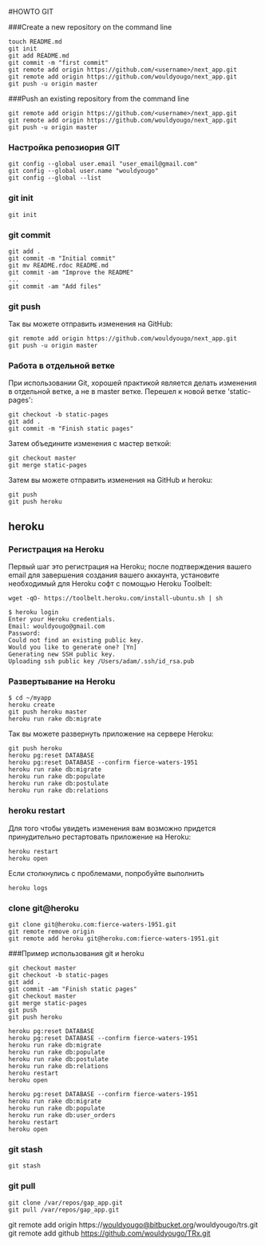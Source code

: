 
﻿#HOWTO GIT

###Create a new repository on the command line
    
    touch README.md
    git init
    git add README.md
    git commit -m "first commit"
    git remote add origin https://github.com/<username>/next_app.git
    git remote add origin https://github.com/wouldyougo/next_app.git
    git push -u origin master

###Push an existing repository from the command line
    
    git remote add origin https://github.com/<username>/next_app.git
    git remote add origin https://github.com/wouldyougo/next_app.git
    git push -u origin master

### Настройка репозиория GIT
    
    git config --global user.email "user_email@gmail.com"
    git config --global user.name "wouldyougo"
    git config --global --list

### git init
    
    git init

### git commit
    
    git add .
    git commit -m "Initial commit"
    git mv README.rdoc README.md
    git commit -am "Improve the README"
    ...
    git commit -am "Add files"

### git push
Так вы можете отправить изменения на GitHub:
    
    git remote add origin https://github.com/wouldyougo/next_app.git
    git push -u origin master


### Работа в отдельной ветке
При использовании Git, хорошей практикой является делать изменения в отдельной ветке,
а не в master ветке. Перешел к новой ветке 'static-pages':
    
    git checkout -b static-pages
    git add .
    git commit -m "Finish static pages"

Затем объедините изменения с мастер веткой:
    
    git checkout master
    git merge static-pages

Затем  вы можете отправить изменения на GitHub и heroku:
    
    git push
    git push heroku

## heroku
### Регистрация на Heroku
Первый шаг это регистрация на Heroku;
после подтверждения вашего email для завершения создания вашего аккаунта,
установите необходимый для Heroku софт с помощью Heroku Toolbelt:
    
    wget -qO- https://toolbelt.heroku.com/install-ubuntu.sh | sh

    $ heroku login
    Enter your Heroku credentials.
    Email: wouldyougo@gmail.com
    Password:
    Could not find an existing public key.
    Would you like to generate one? [Yn]
    Generating new SSH public key.
    Uploading ssh public key /Users/adam/.ssh/id_rsa.pub

### Развертывание на Heroku
    
    $ cd ~/myapp
    heroku create
    git push heroku master
    heroku run rake db:migrate

Так вы можете развернуть приложение на сервере Heroku:
    
    git push heroku
    heroku pg:reset DATABASE
    heroku pg:reset DATABASE --confirm fierce-waters-1951
    heroku run rake db:migrate
    heroku run rake db:populate
    heroku run rake db:postulate
    heroku run rake db:relations

### heroku restart
Для того чтобы увидеть изменения вам возможно придется принудительно рестартовать приложение на Heroku:
    
    heroku restart
    heroku open

Если столкнулись с проблемами, попробуйте выполнить
    
    heroku logs

### clone git@heroku

    git clone git@heroku.com:fierce-waters-1951.git
    git remote remove origin
    git remote add heroku git@heroku.com:fierce-waters-1951.git

###Пример использования git и heroku
    
    git checkout master
    git checkout -b static-pages
    git add .
    git commit -am "Finish static pages"
    git checkout master
    git merge static-pages
    git push
    git push heroku

    heroku pg:reset DATABASE
    heroku pg:reset DATABASE --confirm fierce-waters-1951
    heroku run rake db:migrate
    heroku run rake db:populate
    heroku run rake db:postulate
    heroku run rake db:relations
    heroku restart
    heroku open

    heroku pg:reset DATABASE --confirm fierce-waters-1951
    heroku run rake db:migrate
    heroku run rake db:populate
    heroku run rake db:user_orders
    heroku restart
    heroku open

### git stash
    
    git stash

### git pull

    git clone /var/repos/gap_app.git
    git pull /var/repos/gap_app.git


git remote add origin https://wouldyougo@bitbucket.org/wouldyougo/trs.git
git remote add github https://github.com/wouldyougo/TRx.git
